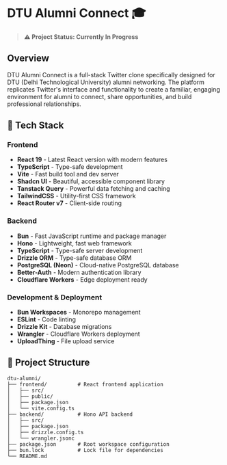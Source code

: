 # DTU Alumni Connect 🎓

> **⚠️ Project Status: Currently In Progress**  

## Overview

DTU Alumni Connect is a full-stack Twitter clone specifically designed for DTU (Delhi Technological University) alumni networking. The platform replicates Twitter's interface and functionality to create a familiar, engaging environment for alumni to connect, share opportunities, and build professional relationships.

## 🚀 Tech Stack

### Frontend
- **React 19** - Latest React version with modern features
- **TypeScript** - Type-safe development
- **Vite** - Fast build tool and dev server
- **Shadcn UI** - Beautiful, accessible component library
- **Tanstack Query** - Powerful data fetching and caching
- **TailwindCSS** - Utility-first CSS framework
- **React Router v7** - Client-side routing

### Backend
- **Bun** - Fast JavaScript runtime and package manager
- **Hono** - Lightweight, fast web framework
- **TypeScript** - Type-safe server development
- **Drizzle ORM** - Type-safe database ORM
- **PostgreSQL (Neon)** - Cloud-native PostgreSQL database
- **Better-Auth** - Modern authentication library
- **Cloudflare Workers** - Edge deployment ready

### Development & Deployment
- **Bun Workspaces** - Monorepo management
- **ESLint** - Code linting
- **Drizzle Kit** - Database migrations
- **Wrangler** - Cloudflare Workers deployment
- **UploadThing** - File upload service

## 📁 Project Structure

```
dtu-alumni/
├── frontend/          # React frontend application
│   ├── src/
│   ├── public/
│   ├── package.json
│   └── vite.config.ts
├── backend/           # Hono API backend
│   ├── src/
│   ├── package.json
│   ├── drizzle.config.ts
│   └── wrangler.jsonc
├── package.json       # Root workspace configuration
├── bun.lock           # Lock file for dependencies
└── README.md
```